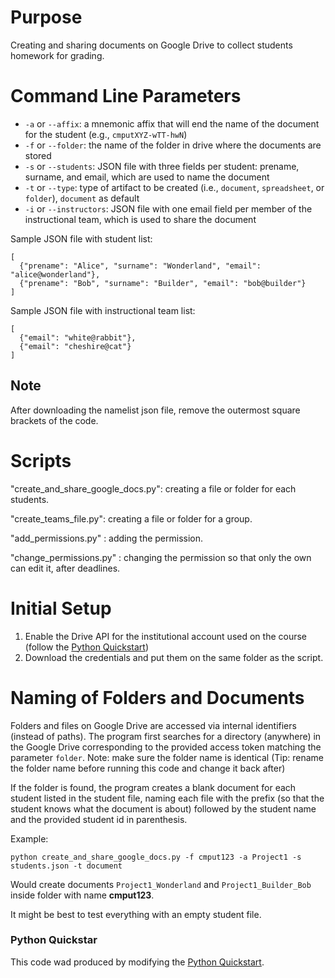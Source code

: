 # Purpose

Creating and sharing documents on Google Drive to collect students
homework for grading.

# Command Line Parameters

* `-a` or `--affix`: a mnemonic affix that will end the name of the document for the student (e.g., `cmputXYZ-wTT-hwN`)
* `-f` or `--folder`: the name of the folder in drive where the documents are stored
* `-s` or `--students`: JSON file with three fields per student: prename, surname, and email, which are used to name the document
* `-t` or `--type`: type of artifact to be created (i.e., `document`, `spreadsheet`, or `folder`), `document` as default
* `-i` or `--instructors`: JSON file with one email field per member of the instructional team, which is used to share the document


Sample JSON file with student list:

```
[
  {"prename": "Alice", "surname": "Wonderland", "email": "alice@wonderland"},
  {"prename": "Bob", "surname": "Builder", "email": "bob@builder"}
]
```

Sample JSON file with instructional team list:

```
[
  {"email": "white@rabbit"},
  {"email": "cheshire@cat"}
]
```
## Note
After downloading the namelist json file, remove the outermost square brackets of the code.

# Scripts
"create_and_share_google_docs.py": creating a file or folder for each students.

"create_teams_file.py": creating a file or folder for a group.

"add_permissions.py" : adding the permission.

"change_permissions.py" : changing the permission so that only the own can edit it, after deadlines.

# Initial Setup

1. Enable the Drive API for the institutional account used on the course (follow the [Python Quickstart](https://developers.google.com/drive/api/v3/quickstart/python))
2. Download the credentials and put them on the same folder as the script.

# Naming of Folders and Documents

Folders and files on Google Drive are accessed via internal identifiers (instead of paths). The program first searches for a directory (anywhere) in the Google Drive corresponding to the provided access token matching the parameter `folder`. Note: make sure the folder name is identical (Tip: rename the folder name before running this code and change it back after)

If the folder is found, the program creates a blank document for each student listed in the student file, naming each file with the prefix (so that the student knows what the document is about) followed by the student name and the provided student id in parenthesis.

Example:
```
python create_and_share_google_docs.py -f cmput123 -a Project1 -s students.json -t document
```

Would create documents `Project1_Wonderland` and `Project1_Builder_Bob` inside folder with name **cmput123**.

It might be best to test everything with an empty student file.

### Python Quickstar

This code wad produced by modifying the [Python Quickstart](https://developers.google.com/drive/api/v3/quickstart/python).

